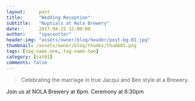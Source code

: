 ```yaml
---
layout:     post
title:      "Wedding Reception"
subtitle:   "Nuptials at Nola Brewery"
date:       2017-04-15 12:00:00
author:     "spaceotter"
header-img: "assets/owner/blog/header/post-bg-01.jpg"
thumbnail: /assets/owner/blog/thumbs/thumb01.png
tags: [tag-name-one, tag-name-two]
category: [cat01]
comments: false
---
```

> Celebrating the marriage in true Jacqui and Ben style at a Brewery.

Join us at NOLA Brewery at 6pm. Ceremony at 6:30pm